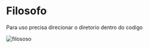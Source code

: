 # Filosofo
Para uso precisa direcionar o diretorio dentro do codigo

![filososo](https://github.com/wallyson123/Filosofo/assets/26144781/06faeb5f-f62f-44ff-a7d9-7c096e6790c5)
